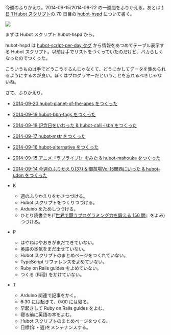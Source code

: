今週のふりかえり。2014-09-15/2014-09-22 の一週間をふりかえる。あとは [1 日 1 Hubot スクリプト][hubot-script-per-day]の 70 日目の [hubot-hspd][gh:bouzuya/hubot-hspd] について書く。

![](http://img.f.hatena.ne.jp/images/fotolife/b/bouzuya/20140922/20140922000404.gif)

まずは Hubot スクリプト hubot-hspd から。

hubot-hspd は [hubot-script-per-day タグ][hubot-script-per-day] から情報をあつめてテーブル表示する Hubot スクリプト。以前は手でリストをつくっていたのだけど、バカらしくなったのでつくった。

こういうものは手でどうこうするんじゃなくて、どうにかしてデータを集められるようにするのが良い。ぼくはプログラマーだということを忘れるべきじゃないね。

さて、ふりかえり。

- [2014-09-20 hubot-planet-of-the-apes をつくった][2014-09-20]
- [2014-09-19 hubot-bbn-tags をつくった][2014-09-19]
- [2014-09-18 記念日をいわった & hubot-calil-isbn をつくった][2014-09-18]
- [2014-09-17 hubot-mstr をつくった][2014-09-17]
- [2014-09-16 hubot-alternative をつくった][2014-09-16]
- [2014-09-15 アニメ『ラブライブ!』をみた & hubot-mahouka をつくった][2014-09-15]
- [2014-09-14 今週のふりかえり(37) & 御苗場Vol.15関西にいった & hubot-udon をつくった][2014-09-14]

- K
  - 週のふりかえりをかきつづける。
  - Hubot スクリプトをつくりつづける。
  - Arduino をためしつづける。
  - ひとり読書会を(『[世界で闘うプログラミング力を鍛える 150 問][hitoridokusho/books/3]』をよみ)つづける。
- P
  - はやねはやおきがまだできていない。
  - 英語の本気をまだ出せていない。
  - Hubot スクリプトのまとめページをつくれていない。
  - TypeScript リファレンスをよめていない。
  - Ruby on Rails guides をよめていない。
  - つくる (料理) をかけていない。
- T
  - Arduino 関連で記事をかく。
  - 6:30 には起きて、0:00 には寝る。
  - 早起きして Ruby on Rails guides をよむ。
  - 寝る前に英語の本をよむ。
  - Hubot スクリプトのまとめページをつくる。
  - 目標(年・週)をメンテナンスする。

[2014-09-20]: https://blog.bouzuya.net/2014/09/20/
[2014-09-19]: https://blog.bouzuya.net/2014/09/19/
[2014-09-18]: https://blog.bouzuya.net/2014/09/18/
[2014-09-17]: https://blog.bouzuya.net/2014/09/17/
[2014-09-16]: https://blog.bouzuya.net/2014/09/16/
[2014-09-15]: https://blog.bouzuya.net/2014/09/15/
[2014-09-14]: https://blog.bouzuya.net/2014/09/14/
[hitoridokusho/books/3]: http://www.amazon.co.jp/dp/B00HR19TSO/
[gh:bouzuya/hubot-hspd]: https://github.com/bouzuya/hubot-hspd
[hubot-script-per-day]: https://blog.bouzuya.net/posts?tags=hubot-script-per-day
